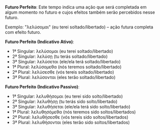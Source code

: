 **Futuro Perfeito**:
Este tempo indica uma ação que será completada em algum momento no futuro e cujos efeitos também serão percebidos nesse futuro.

Exemplo: "λελύσομαι" (eu terei soltado/libertado) – ação futura completa com efeito futuro.


**Futuro Perfeito (Indicativo Ativo)**:
- 1ª Singular: λελύσομαι (eu terei soltado/libertado)
- 2ª Singular: λελύσῃ (tu terás soltado/libertado)
- 3ª Singular: λελύσεται (ele/ela terá soltado/libertado)
- 1ª Plural: λελύσομεθα (nós teremos soltado/libertado)
- 2ª Plural: λελύσεσθε (vós tereis soltado/libertado)
- 3ª Plural: λελύσονται (eles terão soltado/libertado)

**Futuro Perfeito (Indicativo Passivo)**:
- 1ª Singular: λελυθήσομαι (eu terei sido solto/libertado)
- 2ª Singular: λελυθήσῃ (tu terás sido solto/libertado)
- 3ª Singular: λελυθήσεται (ele/ela terá sido solto/libertado)
- 1ª Plural: λελυθησόμεθα (nós teremos sido soltos/libertados)
- 2ª Plural: λελυθήσεσθε (vós tereis sido soltos/libertados)
- 3ª Plural: λελυθήσονται (eles terão sido soltos/libertados)
